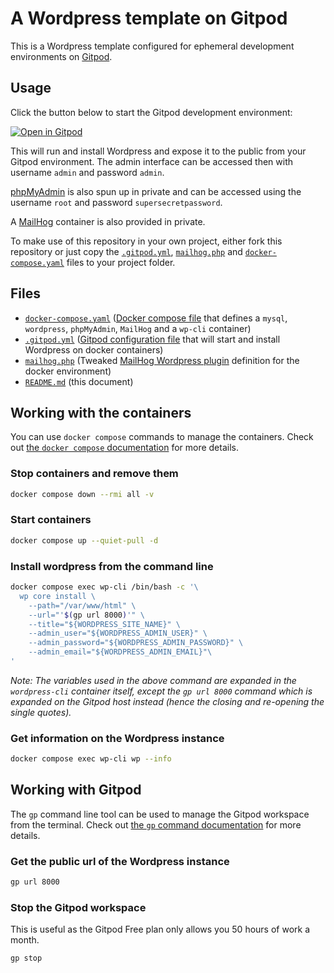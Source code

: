 # A Wordpress template on Gitpod

This is a Wordpress template configured for ephemeral development environments on [Gitpod](https://www.gitpod.io/).

## Usage

Click the button below to start the Gitpod development environment:

[![Open in Gitpod](https://gitpod.io/button/open-in-gitpod.svg)](https://gitpod.io/#https://github.com/szilvesztercsab/gitpod-wordpress)

This will run and install Wordpress and expose it to the public from your Gitpod environment.
The admin interface can be accessed then with username `admin` and password `admin`.

[phpMyAdmin](https://www.phpmyadmin.net) is also spun up in private
and can be accessed using the username `root` and password `supersecretpassword`.

A [MailHog](https://github.com/mailhog/MailHog) container is also provided in private.

To make use of this repository in your own project, either fork this repository or
just copy the [`.gitpod.yml`](.gitpod.yml), [`mailhog.php`](./mailhog.php)
and [`docker-compose.yaml`](docker-compose.yaml) files to your project folder.

## Files

- [`docker-compose.yaml`](docker-compose.yaml)
  ([Docker compose file](https://docs.docker.com/compose/) that defines
  a `mysql`, `wordpress`, `phpMyAdmin`, `MailHog` and a `wp-cli` container)
- [`.gitpod.yml`](.gitpod.yml)
  ([Gitpod configuration file](https://www.gitpod.io/docs/config-gitpod-file)
  that will start and install Wordpress on docker containers)
- [`mailhog.php`](mailhog.php)
  (Tweaked [MailHog Wordpress plugin](https://wordpress.org/plugins/wp-mailhog-smtp/)
  definition for the docker environment)
- [`README.md`](README.md) (this document)

## Working with the containers

You can use `docker compose` commands to manage the containers. Check out
[the `docker compose` documentation](https://docs.docker.com/engine/reference/commandline/compose/)
for more details.

### Stop containers and remove them

```bash
docker compose down --rmi all -v
```

### Start containers

```bash
docker compose up --quiet-pull -d
```

### Install wordpress from the command line

```bash
docker compose exec wp-cli /bin/bash -c '\
  wp core install \
    --path="/var/www/html" \
    --url="'$(gp url 8000)'" \
    --title="${WORDPRESS_SITE_NAME}" \
    --admin_user="${WORDPRESS_ADMIN_USER}" \
    --admin_password="${WORDPRESS_ADMIN_PASSWORD}" \
    --admin_email="${WORDPRESS_ADMIN_EMAIL}"\
'
```

_Note: The variables used in the above command are expanded in the `wordpress-cli` container itself,
except the `gp url 8000` command which is expanded on the Gitpod host instead
(hence the closing and re-opening the single quotes)._

### Get information on the Wordpress instance

```bash
docker compose exec wp-cli wp --info
```

## Working with Gitpod

The `gp` command line tool can be used to manage the Gitpod workspace from the terminal. Check out
[the `gp` command documentation](https://www.gitpod.io/docs/command-line-interface#command-line-interface)
for more details.

### Get the public url of the Wordpress instance

```bash
gp url 8000
```

### Stop the Gitpod workspace

This is useful as the Gitpod Free plan only allows you 50 hours of work a month.

```bash
gp stop
```
